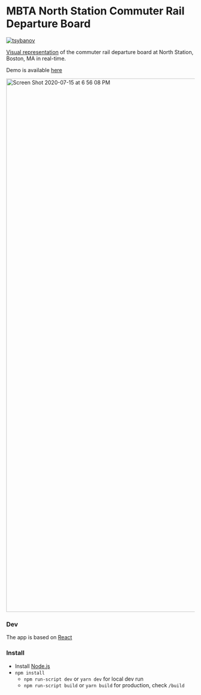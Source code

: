 # MBTA North Station Commuter Rail Departure Board

[![tsybanov](https://circleci.com/gh/tsybanov/MBTA-North.svg?style=shield)](https://circleci.com/gh/tsybanov/MBTA-North)

[Visual representation](https://commons.wikimedia.org/wiki/File:North_Station_departure_board.JPG) of the commuter rail departure board at North Station, Boston, MA in real-time.

Demo is available [here](https://tsybanov.github.io)

<img width="1422" alt="Screen Shot 2020-07-15 at 6 56 08 PM" src="https://user-images.githubusercontent.com/5286992/87608996-597b3c80-c6cf-11ea-9175-395343ca81ab.png">

### Dev

The app is based on [React](https://reactjs.org)

### Install

- Install [Node.js](https://nodejs.org/en/download/)
- `npm install`
  - `npm run-script dev` or `yarn dev` for local dev run
  - `npm run-script build` or `yarn build` for production, check `/build`
